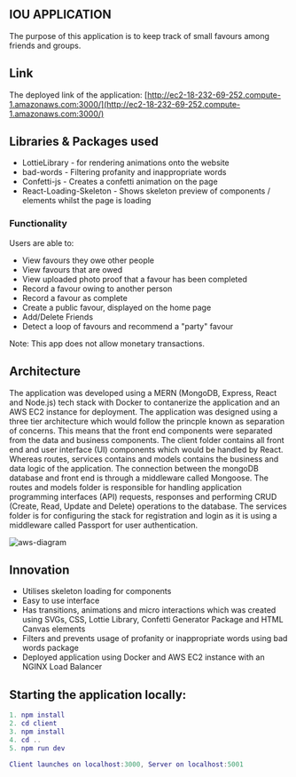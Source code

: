 ## IOU APPLICATION
The purpose of this application is to keep track of small favours among friends and groups. 

## Link
The deployed link of the application: [http://ec2-18-232-69-252.compute-1.amazonaws.com:3000/](http://ec2-18-232-69-252.compute-1.amazonaws.com:3000/)

## Libraries & Packages used
- LottieLibrary - for rendering animations onto the website
- bad-words - Filtering profanity and inappropriate words
- Confetti-js - Creates a confetti animation on the page
- React-Loading-Skeleton - Shows skeleton preview of components / elements whilst the page is loading

### Functionality
Users are able to:
- View favours they owe other people
- View favours that are owed
- View uploaded photo proof that a favour has been completed
- Record a favour owing to another person
- Record a favour as complete
- Create a public favour, displayed on the home page
- Add/Delete Friends
- Detect a loop of favours and recommend a "party" favour

Note: This app does not allow monetary transactions.

## Architecture 
The application was developed using a MERN (MongoDB, Express, React and Node.js) tech stack with Docker to contanerize the application and an AWS EC2 instance for deployment. The application was designed using a three tier architecture which would follow the princple known as separation of concerns. This means that the front end components were separated from the data and business components. The client folder contains all front end and user interface (UI) components which would be handled by React. Whereas routes, services contains and models contains the business and data logic of the application. The connection between the mongoDB database and front end is through a middleware called Mongoose. The routes and models folder is responsible for handling application programming interfaces (API) requests, responses and performing CRUD (Create, Read, Update and Delete) operations to the database. The services folder is for configuring the stack for registration and login as it is using a middleware called Passport for user authentication.

![aws-diagram](https://user-images.githubusercontent.com/48647164/97793385-4620bc80-1c3f-11eb-9f77-08b492659fcc.png)

## Innovation 
- Utilises skeleton loading for components
- Easy to use interface
- Has transitions, animations and micro interactions which was created using SVGs, CSS, Lottie Library, Confetti Generator Package and HTML Canvas elements 
- Filters and prevents usage of profanity or inappropriate words using bad words package
- Deployed application using Docker and AWS EC2 instance with an NGINX Load Balancer


## Starting the application locally:

```lua
1. npm install
2. cd client
3. npm install
4. cd ..
5. npm run dev 

Client launches on localhost:3000, Server on localhost:5001
```
